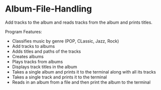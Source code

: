 # Album-File-Handling
Add tracks to the album and reads tracks from the album and prints titles.

Program Features:
- Classifies music by genre (POP, CLassic, Jazz, Rock)
- Add tracks to albums
- Adds titles and paths of the tracks
- Creates albums
- Plays tracks from albums
- Displays track titles in the album
- Takes a single album and prints it to the terminal along with all its tracks
- Takes a single track and prints it to the terminal
- Reads in an album from a file and then print the album to the terminal
